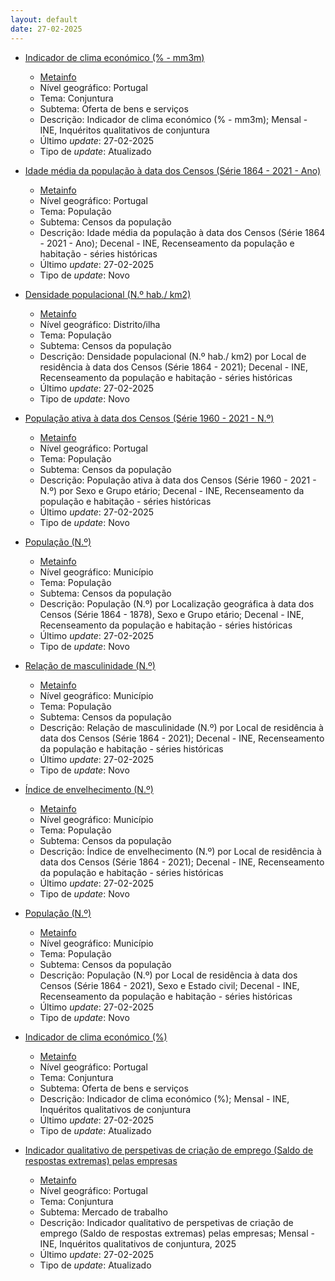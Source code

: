 ```yaml
---
layout: default
date: 27-02-2025
---
```

* [Indicador de clima económico (% - mm3m)](https://www.ine.pt/xportal/xmain?xpid=INE&xpgid=ine_indicadores&indOcorrCod=0001222&contexto=bd&selTab=tab2)
  * [Metainfo](https://www.ine.pt/bddXplorer/htdocs/minfo.jsp?var_cd=0001222&lingua=PT)
  * Nível geográfico: Portugal
  * Tema: Conjuntura
  * Subtema: Oferta de bens e serviços
  * Descrição: Indicador de clima económico (% - mm3m); Mensal - INE, Inquéritos qualitativos de conjuntura
  * Último _update_: 27-02-2025
  * Tipo de _update_: Atualizado

* [Idade média da população à data dos Censos (Série 1864 - 2021 - Ano)](https://www.ine.pt/xportal/xmain?xpid=INE&xpgid=ine_indicadores&indOcorrCod=0014355&contexto=bd&selTab=tab2)
  * [Metainfo](https://www.ine.pt/bddXplorer/htdocs/minfo.jsp?var_cd=0014355&lingua=PT)
  * Nível geográfico: Portugal
  * Tema: População
  * Subtema: Censos da população
  * Descrição: Idade média da população à data dos Censos (Série 1864 - 2021 - Ano); Decenal - INE, Recenseamento da população e habitação - séries históricas
  * Último _update_: 27-02-2025
  * Tipo de _update_: Novo

* [Densidade populacional (N.º hab./ km2)](https://www.ine.pt/xportal/xmain?xpid=INE&xpgid=ine_indicadores&indOcorrCod=0014356&contexto=bd&selTab=tab2)
  * [Metainfo](https://www.ine.pt/bddXplorer/htdocs/minfo.jsp?var_cd=0014356&lingua=PT)
  * Nível geográfico: Distrito/ilha
  * Tema: População
  * Subtema: Censos da população
  * Descrição: Densidade populacional (N.º hab./ km2) por Local de residência à data dos Censos (Série 1864 - 2021); Decenal - INE, Recenseamento da população e habitação - séries históricas
  * Último _update_: 27-02-2025
  * Tipo de _update_: Novo

* [População ativa à data dos Censos (Série 1960 - 2021 - N.º)](https://www.ine.pt/xportal/xmain?xpid=INE&xpgid=ine_indicadores&indOcorrCod=0014357&contexto=bd&selTab=tab2)
  * [Metainfo](https://www.ine.pt/bddXplorer/htdocs/minfo.jsp?var_cd=0014357&lingua=PT)
  * Nível geográfico: Portugal
  * Tema: População
  * Subtema: Censos da população
  * Descrição: População ativa à data dos Censos (Série 1960 - 2021 - N.º) por Sexo e Grupo etário; Decenal - INE, Recenseamento da população e habitação - séries históricas
  * Último _update_: 27-02-2025
  * Tipo de _update_: Novo

* [População (N.º)](https://www.ine.pt/xportal/xmain?xpid=INE&xpgid=ine_indicadores&indOcorrCod=0014358&contexto=bd&selTab=tab2)
  * [Metainfo](https://www.ine.pt/bddXplorer/htdocs/minfo.jsp?var_cd=0014358&lingua=PT)
  * Nível geográfico: Município
  * Tema: População
  * Subtema: Censos da população
  * Descrição: População (N.º) por Localização geográfica à data dos Censos (Série 1864 - 1878), Sexo e Grupo etário; Decenal - INE, Recenseamento da população e habitação - séries históricas
  * Último _update_: 27-02-2025
  * Tipo de _update_: Novo

* [Relação de masculinidade (N.º)](https://www.ine.pt/xportal/xmain?xpid=INE&xpgid=ine_indicadores&indOcorrCod=0014362&contexto=bd&selTab=tab2)
  * [Metainfo](https://www.ine.pt/bddXplorer/htdocs/minfo.jsp?var_cd=0014362&lingua=PT)
  * Nível geográfico: Município
  * Tema: População
  * Subtema: Censos da população
  * Descrição: Relação de masculinidade (N.º) por Local de residência à data dos Censos (Série 1864 - 2021); Decenal - INE, Recenseamento da população e habitação - séries históricas
  * Último _update_: 27-02-2025
  * Tipo de _update_: Novo

* [Índice de envelhecimento (N.º)](https://www.ine.pt/xportal/xmain?xpid=INE&xpgid=ine_indicadores&indOcorrCod=0014359&contexto=bd&selTab=tab2)
  * [Metainfo](https://www.ine.pt/bddXplorer/htdocs/minfo.jsp?var_cd=0014359&lingua=PT)
  * Nível geográfico: Município
  * Tema: População
  * Subtema: Censos da população
  * Descrição: Índice de envelhecimento (N.º) por Local de residência à data dos Censos (Série 1864 - 2021); Decenal - INE, Recenseamento da população e habitação - séries históricas
  * Último _update_: 27-02-2025
  * Tipo de _update_: Novo

* [População (N.º)](https://www.ine.pt/xportal/xmain?xpid=INE&xpgid=ine_indicadores&indOcorrCod=0014360&contexto=bd&selTab=tab2)
  * [Metainfo](https://www.ine.pt/bddXplorer/htdocs/minfo.jsp?var_cd=0014360&lingua=PT)
  * Nível geográfico: Município
  * Tema: População
  * Subtema: Censos da população
  * Descrição: População (N.º) por Local de residência à data dos Censos (Série 1864 - 2021), Sexo e Estado civil; Decenal - INE, Recenseamento da população e habitação - séries históricas
  * Último _update_: 27-02-2025
  * Tipo de _update_: Novo

* [Indicador de clima económico (%)](https://www.ine.pt/xportal/xmain?xpid=INE&xpgid=ine_indicadores&indOcorrCod=0014334&contexto=bd&selTab=tab2)
  * [Metainfo](https://www.ine.pt/bddXplorer/htdocs/minfo.jsp?var_cd=0014334&lingua=PT)
  * Nível geográfico: Portugal
  * Tema: Conjuntura
  * Subtema: Oferta de bens e serviços
  * Descrição: Indicador de clima económico (%); Mensal - INE, Inquéritos qualitativos de conjuntura
  * Último _update_: 27-02-2025
  * Tipo de _update_: Atualizado

* [Indicador qualitativo de perspetivas de criação de emprego (Saldo de respostas extremas) pelas empresas](https://www.ine.pt/xportal/xmain?xpid=INE&xpgid=ine_indicadores&indOcorrCod=0014349&contexto=bd&selTab=tab2)
  * [Metainfo](https://www.ine.pt/bddXplorer/htdocs/minfo.jsp?var_cd=0014349&lingua=PT)
  * Nível geográfico: Portugal
  * Tema: Conjuntura
  * Subtema: Mercado de trabalho
  * Descrição: Indicador qualitativo de perspetivas de criação de emprego (Saldo de respostas extremas) pelas empresas; Mensal - INE, Inquéritos qualitativos de conjuntura, 2025
  * Último _update_: 27-02-2025
  * Tipo de _update_: Atualizado

